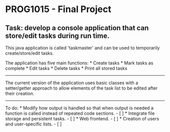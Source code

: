# PROG1015 - Final Project
## **Task**: develop a console application that can store/edit tasks during run time.

This java application is called 'taskmaster' and can be used to temporarily create/store/edit tasks.
                                                                          
The application has five main functions:
	* Create tasks
	* Mark tasks as complete
	* Edit tasks
	* Delete tasks
	* Print all stored tasks

***

The current version of the application uses basic classes with a setter/getter approach to allow elements of the task list to be edited after their creation. 

***

To do: 
	* Modify how output is handled so that when output is needed a function is called instead of repeated code sections. - [ ]
	* Integrate file storage and persistent tasks. - [ ]
	* Web frontend. - [ ]
	* Creation of users and user-specific lists. - [ ]
